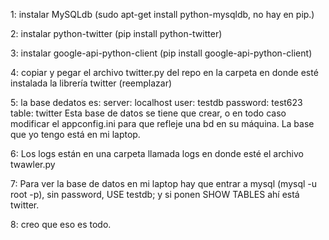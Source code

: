1: instalar MySQLdb (sudo apt-get install python-mysqldb, no hay en pip.)

2: instalar python-twitter (pip install python-twitter)

3: instalar google-api-python-client (pip install google-api-python-client)

4: copiar y pegar el archivo twitter.py del repo en la carpeta en donde esté instalada la librería twitter (reemplazar)

5: la base dedatos es:
 server: localhost
 user: testdb
 password: test623
 table: twitter
 Esta base de datos se tiene que crear, o en todo caso modificar el appconfig.ini para que refleje una bd en su máquina. La base que yo tengo está en mi laptop.

6: Los logs están en una carpeta llamada logs en donde esté el archivo twawler.py

7: Para ver la base de datos en mi laptop hay que entrar a mysql (mysql -u root -p), sin password, USE testdb; y si ponen SHOW TABLES ahí está twitter.

8: creo que eso es todo.